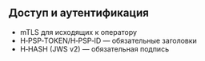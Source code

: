 ## Доступ и аутентификация

- mTLS для исходящих к оператору
- H‑PSP‑TOKEN/H‑PSP‑ID — обязательные заголовки
- H‑HASH (JWS v2) — обязательная подпись


